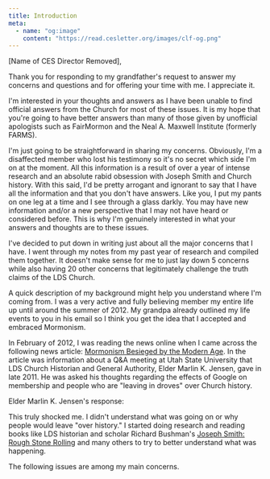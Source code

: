 ```yaml
---
title: Introduction
meta:
  - name: "og:image"
    content: "https://read.cesletter.org/images/clf-og.png"
---
```


<RedTitleBar title="Introduction" />

[Name of CES Director Removed],

Thank you for responding to my grandfather's request to answer my concerns and questions and for offering your time with me. I appreciate it.

I'm interested in your thoughts and answers as I have been unable to find official answers from the Church for most of these issues. It is my hope that you're going to have better answers than many of those given by unofficial apologists such as FairMormon and the Neal A. Maxwell Institute (formerly FARMS).

I'm just going to be straightforward in sharing my concerns. Obviously, I'm a disaffected member who lost his testimony so it's no secret which side I'm on at the moment. All this information is a result of over a year of intense research and an absolute rabid obsession with Joseph Smith and Church history. With this said, I'd be pretty arrogant and ignorant to say that I have all the information and that you don't have answers. Like you, I put my pants on one leg at a time and I see through a glass darkly. You may have new information and/or a new perspective that I may not have heard or considered before. This is why I'm genuinely interested in what your answers and thoughts are to these issues.

I've decided to put down in writing just about all the major concerns that I have. I went through my notes from my past year of research and compiled them together. It doesn't make sense for me to just lay down 5 concerns while also having 20 other concerns that legitimately challenge the truth claims of the LDS Church.

A quick description of my background might help you understand where I'm coming from. I was a very active and fully believing member my entire life up until around the summer of 2012. My grandpa already outlined my life events to you in his email so I think you get the idea that I accepted and embraced Mormonism.

In February of 2012, I was reading the news online when I came across the following news article: [Mormonism Besieged by the Modern Age](http://www.cesletter.org/intro/1). In the article was information about a Q&A meeting at Utah State University that LDS Church Historian and General Authority, Elder Marlin K. Jensen, gave in late 2011. He was asked his thoughts regarding the effects of Google on membership and people who are "leaving in droves" over Church history.

Elder Marlin K. Jensen's response:

<IndentedQuote
  quote="Maybe since Kirtland, we've never had a period of – I'll call it apostasy, like we're having now; largely over these issues..."
/>

This truly shocked me. I didn't understand what was going on or why people would leave "over history." I started doing research and reading books like LDS historian and scholar Richard Bushman's [Joseph Smith: Rough Stone Rolling](http://www.cesletter.org/intro/2) and many others to try to better understand what was happening.

The following issues are among my main concerns.